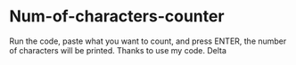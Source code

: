 # Num-of-characters-counter
Run the code, paste what you want to count, and press ENTER, the number of characters will be printed.
Thanks to use my code.
Delta
